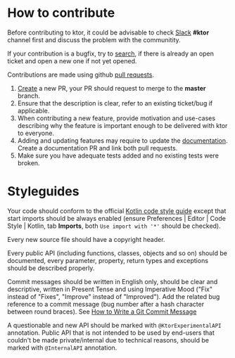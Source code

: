 # How to contribute

Before contributing to ktor, it could be advisable 
to check [Slack](https://surveys.jetbrains.com/s3/kotlin-slack-sign-up) **#ktor** channel first 
and discuss the problem with the communitity.

If your contribution is a bugfix, try to [search](https://github.com/ktorio/ktor/issues), 
if there is already an open ticket and open a new one if not yet opened.

Contributions are made using github [pull requests](https://help.github.com/en/articles/about-pull-requests). 

1. [Create](https://github.com/ktorio/ktor/compare) a new PR, your PR should request to merge to the **master** branch.
2. Ensure that the description is clear, refer to an existing ticket/bug if applicable.
3. When contributing a new feature, provide motivation and use-cases describing why 
the feature is important enough to be delivered with ktor to everyone. 
4. Adding and updating features may require to update the [documentation](https://github.com/ktorio/ktorio.github.io).
Create a documentation PR and link both pull requests.
5. Make sure you have adequate tests added and no existing tests were broken. 

# Styleguides

Your code should conform to 
the official [Kotlin code style guide](https://kotlinlang.org/docs/reference/coding-conventions.html) 
except that start imports should be always enabled 
(ensure Preferences | Editor | Code Style | Kotlin, tab **Imports**, both `Use import with '*'` should be checked).

Every new source file should have a copyright header.

Every public API (including functions, classes, objects and so on) should be documented, 
every parameter, property, return types and exceptions should be described properly. 

Commit messages should be written in English only, should be clear and descriptive, 
written in Present Tense and using Imperative Mood ("Fix" instead of "Fixes", "Improve" instead of "Improved").
Add the related bug reference to a commit message (bug number after a hash character between round braces). 
See [How to Write a Git Commit Message](https://chris.beams.io/posts/git-commit/)

A questionable and new API should be marked with `@KtorExperimentalAPI` annotation. 
Public API that is not intended to be used by end-users that couldn't be made private/internal due to technical reasons,
should be marked with `@InternalAPI` annotation. 


